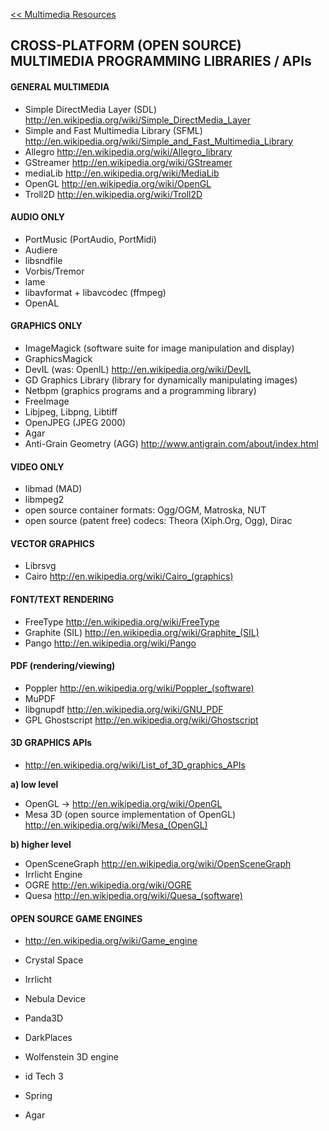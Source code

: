 [<< Multimedia Resources](MultimediaResources.md)

## CROSS-PLATFORM (OPEN SOURCE) MULTIMEDIA PROGRAMMING LIBRARIES / APIs ##

#### GENERAL MULTIMEDIA ####
  * Simple DirectMedia Layer (SDL) http://en.wikipedia.org/wiki/Simple_DirectMedia_Layer
  * Simple and Fast Multimedia Library (SFML) http://en.wikipedia.org/wiki/Simple_and_Fast_Multimedia_Library
  * Allegro http://en.wikipedia.org/wiki/Allegro_library
  * GStreamer http://en.wikipedia.org/wiki/GStreamer
  * mediaLib http://en.wikipedia.org/wiki/MediaLib
  * OpenGL http://en.wikipedia.org/wiki/OpenGL
  * Troll2D http://en.wikipedia.org/wiki/Troll2D

#### AUDIO ONLY ####
  * PortMusic (PortAudio, PortMidi)
  * Audiere
  * libsndfile
  * Vorbis/Tremor
  * lame
  * libavformat + libavcodec (ffmpeg)
  * OpenAL

#### GRAPHICS ONLY ####
  * ImageMagick (software suite for image manipulation and display)
  * GraphicsMagick
  * DevIL (was: OpenIL) http://en.wikipedia.org/wiki/DevIL
  * GD Graphics Library (library for dynamically manipulating images)
  * Netbpm (graphics programs and a programming library)
  * FreeImage
  * Libjpeg, Libpng, Libtiff
  * OpenJPEG (JPEG 2000)
  * Agar
  * Anti-Grain Geometry (AGG) http://www.antigrain.com/about/index.html

#### VIDEO ONLY ####
  * libmad (MAD)
  * libmpeg2
  * open source container formats: Ogg/OGM, Matroska, NUT
  * open source (patent free) codecs: Theora (Xiph.Org, Ogg), Dirac

#### VECTOR GRAPHICS ####
  * Librsvg
  * Cairo http://en.wikipedia.org/wiki/Cairo_(graphics)

#### FONT/TEXT RENDERING ####
  * FreeType http://en.wikipedia.org/wiki/FreeType
  * Graphite (SIL) http://en.wikipedia.org/wiki/Graphite_(SIL)
  * Pango http://en.wikipedia.org/wiki/Pango

#### PDF (rendering/viewing) ####
  * Poppler http://en.wikipedia.org/wiki/Poppler_(software)
  * MuPDF
  * libgnupdf http://en.wikipedia.org/wiki/GNU_PDF
  * GPL Ghostscript http://en.wikipedia.org/wiki/Ghostscript

#### 3D GRAPHICS APIs ####
  * http://en.wikipedia.org/wiki/List_of_3D_graphics_APIs

**a) low level**

  * OpenGL -> http://en.wikipedia.org/wiki/OpenGL
  * Mesa 3D (open source implementation of OpenGL) http://en.wikipedia.org/wiki/Mesa_(OpenGL)

**b) higher level**

  * OpenSceneGraph http://en.wikipedia.org/wiki/OpenSceneGraph
  * Irrlicht Engine
  * OGRE http://en.wikipedia.org/wiki/OGRE
  * Quesa http://en.wikipedia.org/wiki/Quesa_(software)

#### OPEN SOURCE GAME ENGINES ####
  * http://en.wikipedia.org/wiki/Game_engine

  * Crystal Space
  * Irrlicht
  * Nebula Device
  * Panda3D
  * DarkPlaces
  * Wolfenstein 3D engine
  * id Tech 3
  * Spring
  * Agar